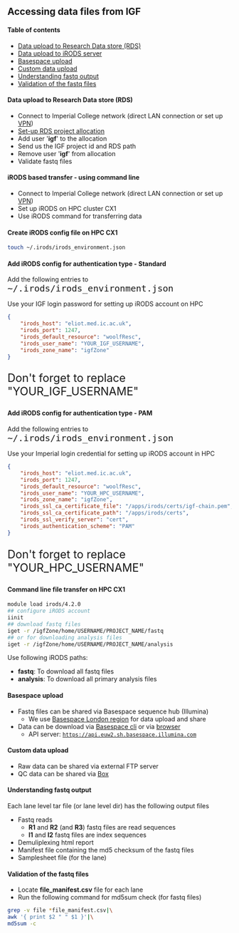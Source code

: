 ## Accessing data files from IGF

#### Table of contents
* [Data upload to Research Data store (RDS)](#/2)
* [Data upload to iRODS server](#/3)
* [Basespace upload](#/8)
* [Custom data upload](#/9)
* [Understanding fastq output](#/10)
* [Validation of the fastq files](#/11)

#### Data upload to Research Data store (RDS)
* Connect to Imperial College network (direct LAN connection or set up [VPN](https://www.imperial.ac.uk/admin-services/ict/self-service/connect-communicate/remote-access/virtual-private-network-vpn/))
* [Set-up RDS project allocation](https://imperial-genomics-facility.github.io/igf-pipeline-help/data_access.html#imperial-college-research-data-store-based-transfer)
* Add user '__igf__' to the allocation
* Send us the IGF project id and RDS path
* Remove user '__igf__' from allocation
* Validate fastq files

#### iRODS based transfer - using command line
* Connect to Imperial College network (direct LAN connection or set up [VPN](https://www.imperial.ac.uk/admin-services/ict/self-service/connect-communicate/remote-access/virtual-private-network-vpn/))
* Set up iRODS on HPC cluster CX1
* Use iRODS command for transferring data

####  Create iRODS config file on HPC CX1
```bash
touch ~/.irods/irods_environment.json      
```

#### Add iRODS config for authentication type - Standard
<span><p align="left">Add the following entries to <code><a style="font-size:20px">~/.irods/irods_environment.json</a></code></p></span>
<span><p align="left">Use your IGF login password for setting up iRODS account on HPC</p></span>
```json [1-7|5]
{
    "irods_host": "eliot.med.ic.ac.uk",
    "irods_port": 1247,
    "irods_default_resource": "woolfResc",             
    "irods_user_name": "YOUR_IGF_USERNAME",
    "irods_zone_name": "igfZone"
}
```
<p style="font-size:25px">Don't forget to replace "YOUR_IGF_USERNAME"</p>

#### Add iRODS config for authentication type - PAM
<span><p align="left">Add the following entries to <code><a style="font-size:20px">~/.irods/irods_environment.json</a></code></p></span>
<span><p align="left">Use your Imperial login credential for setting up iRODS account in HPC</p></span>
```json [1-11|5]
{
    "irods_host": "eliot.med.ic.ac.uk",
    "irods_port": 1247,
    "irods_default_resource": "woolfResc",
    "irods_user_name": "YOUR_HPC_USERNAME",
    "irods_zone_name": "igfZone", 
    "irods_ssl_ca_certificate_file": "/apps/irods/certs/igf-chain.pem",             
    "irods_ssl_ca_certificate_path": "/apps/irods/certs",
    "irods_ssl_verify_server": "cert",
    "irods_authentication_scheme": "PAM"
}
```
<p style="font-size:25px">Don't forget to replace "YOUR_HPC_USERNAME"</p>

#### Command line file transfer on HPC CX1
```bash [1-3|1,4-5]
module load irods/4.2.0
## configure iRODS account
iinit
## download fastq files
iget -r /igfZone/home/USERNAME/PROJECT_NAME/fastq
## or for downloading analysis files
iget -r /igfZone/home/USERNAME/PROJECT_NAME/analysis
```
<span><p align="left">Use following iRODS paths:</p></span>
*  __fastq__: To download all fastq files
*  __analysis__: To download all primary analysis files

#### Basespace upload
* Fastq files can be shared via Basespace sequence hub (Illumina)
  * We use [Basespace London region](https://euw2.sh.basespace.illumina.com) for data upload and share
* Data can be download via [Basespace cli](https://developer.basespace.illumina.com/docs/content/documentation/cli/cli-overview) or via [browser](https://euw2.sh.basespace.illumina.com)
  * API server: <a style="font-size:35px"><code>https://api.euw2.sh.basespace.illumina.com</code></a>

#### Custom data upload
* Raw data can be shared via external FTP server
* QC data can be shared via [Box](box.com)

#### Understanding fastq output
<span><p align="left">Each lane level tar file (or lane level dir) has the following output files</p></span>
* Fastq reads
  * __R1__ and __R2__ (and __R3__) fastq files are read sequences
  * __I1__ and __I2__ fastq files are index sequences
* Demuliplexing html report
* Manifest file containing the md5 checksum of the fastq files
* Samplesheet file (for the lane)

#### Validation of the fastq files
* Locate __file_manifest.csv__ file for each lane
* Run the following command for md5sum check (for fastq files)
```bash
grep -v file *file_manifest.csv|\
awk '{ print $2 " " $1 }'|\
md5sum -c
```
